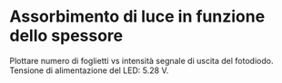 # Assorbimento di luce in funzione dello spessore
Plottare numero di foglietti vs intensità segnale di uscita del fotodiodo.
Tensione di alimentazione del LED: 5.28 V.
